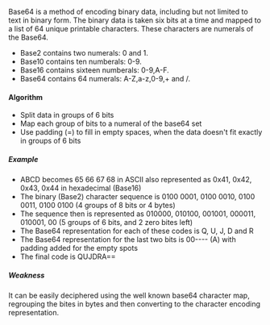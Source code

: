 
Base64 is a method of encoding binary data, including but not limited to text in binary form.
The binary data is taken six bits at a time and mapped to a list of 64 unique printable characters.
These characters are numerals of the Base64.

- Base2 contains two numerals: 0 and 1.
- Base10 contains ten numberals: 0-9.
- Base16 contains sixteen numberals: 0-9,A-F.
- Base64 contains 64 numerals: A-Z,a-z,0-9,+ and /.

#### Algorithm
- Split data in groups of 6 bits
- Map each group of bits to a numeral of the base64 set
- Use padding (=) to fill in empty spaces, when the data doesn't fit exactly in groups of 6 bits

##### Example
- ABCD becomes 65 66 67 68 in ASCII also represented as 0x41, 0x42, 0x43, 0x44 in hexadecimal (Base16)
- The binary (Base2) character sequence is 0100 0001, 0100 0010, 0100 0011, 0100 0100 (4 groups of 8 bits or 4 bytes)
- The sequence then is represented as 010000, 010100, 001001, 000011, 010001, 00 (5 groups of 6 bits, and 2 zero bites left)
- The Base64 representation for each of these codes is Q, U, J, D and R
- The Base64 representation for the last two bits is 00---- (A) with padding added for the empty spots
- The final code is QUJDRA==

##### Weakness
It can be easily deciphered using the well known base64 character map, regrouping the bites in bytes and then converting to the character encoding representation.


